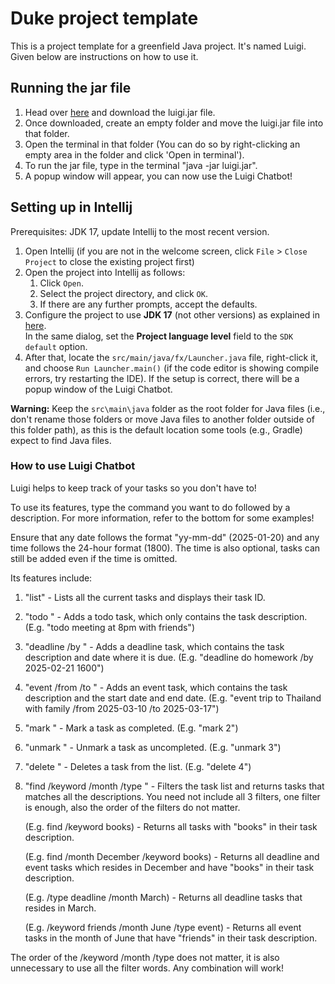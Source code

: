 # Duke project template

This is a project template for a greenfield Java project. It's named Luigi. Given below are instructions on how to use it.

## Running the jar file

1. Head over [here](https://github.com/AnWe11/ip/releases/tag/Luigi-v2) and download the luigi.jar file.<br>
2. Once downloaded, create an empty folder and move the luigi.jar file into that folder.
3. Open the terminal in that folder (You can do so by right-clicking an empty area in the folder and click 'Open in terminal').
4. To run the jar file, type in the terminal "java -jar luigi.jar".
5. A popup window will appear, you can now use the Luigi Chatbot!

## Setting up in Intellij

Prerequisites: JDK 17, update Intellij to the most recent version.

1. Open Intellij (if you are not in the welcome screen, click `File` > `Close Project` to close the existing project first)
1. Open the project into Intellij as follows:
   1. Click `Open`.
   1. Select the project directory, and click `OK`.
   1. If there are any further prompts, accept the defaults.
1. Configure the project to use **JDK 17** (not other versions) as explained in [here](https://www.jetbrains.com/help/idea/sdk.html#set-up-jdk).<br>
   In the same dialog, set the **Project language level** field to the `SDK default` option.
1. After that, locate the `src/main/java/fx/Launcher.java` file, right-click it, and choose `Run Launcher.main()` (if the code editor is showing compile errors, try restarting the IDE). If the setup is correct, there will be a popup window of the Luigi Chatbot.

**Warning:** Keep the `src\main\java` folder as the root folder for Java files (i.e., don't rename those folders or move Java files to another folder outside of this folder path), as this is the default location some tools (e.g., Gradle) expect to find Java files.

### How to use Luigi Chatbot

Luigi helps to keep track of your tasks so you don't have to!

To use its features, type the command you want to do followed by a description. For more information, refer to the bottom for some examples!

Ensure that any date follows the format "yy-mm-dd" (2025-01-20) and any time follows the 24-hour format (1800). The time is also optional, tasks can still be added even if the time is omitted. 

Its features include:

1. "list" - Lists all the current tasks and displays their task ID.
2. "todo <task description>" - Adds a todo task, which only contains the task description. (E.g. "todo meeting at 8pm with friends")
3. "deadline <task description> /by <date>" - Adds a deadline task, which contains the task description and date where it is due. (E.g. "deadline do homework /by 2025-02-21 1600")
4. "event <task description> /from <start date> /to <end date>" - Adds an event task, which contains the task description and the start date and end date. (E.g. "event trip to Thailand with family /from 2025-03-10 /to 2025-03-17")
5. "mark <task ID>" - Mark a task as completed. (E.g. "mark 2")
6. "unmark <task ID>" - Unmark a task as uncompleted. (E.g. "unmark 3")
7. "delete <task ID>" - Deletes a task from the list. (E.g. "delete 4")
8. "find /keyword <keyword> /month <month> /type <type of task>" - Filters the task list and returns tasks that matches all the descriptions. You need not include all 3 filters, one filter is enough, also the order of the filters do not matter.
   
   (E.g. find /keyword books) - Returns all tasks with "books" in their task description.

   (E.g. find /month December /keyword books) - Returns all deadline and event tasks which resides in December and have "books" in their task description.
   
   (E.g. /type deadline /month March) - Returns all deadline tasks that resides in March.
   
   (E.g. /keyword friends /month June /type event) - Returns all event tasks in the month of June that have "friends" in their task description.
   
The order of the /keyword /month /type does not matter, it is also unnecessary to use all the filter words. Any combination will work!

